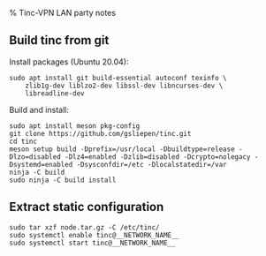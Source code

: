 % Tinc-VPN LAN party notes

## Build tinc from git

Install packages (Ubuntu 20.04):

```
sudo apt install git build-essential autoconf texinfo \
    zlib1g-dev liblzo2-dev libssl-dev libncurses-dev \
    libreadline-dev
```

Build and install:

```
sudo apt install meson pkg-config
git clone https://github.com/gsliepen/tinc.git
cd tinc
meson setup build -Dprefix=/usr/local -Dbuildtype=release -Dlzo=disabled -Dlz4=enabled -Dzlib=disabled -Dcrypto=nolegacy -Dsystemd=enabled -Dsysconfdir=/etc -Dlocalstatedir=/var
ninja -C build
sudo ninja -C build install
```

## Extract static configuration

```
sudo tar xzf node.tar.gz -C /etc/tinc/
sudo systemctl enable tinc@__NETWORK_NAME__
sudo systemctl start tinc@__NETWORK_NAME__
```
